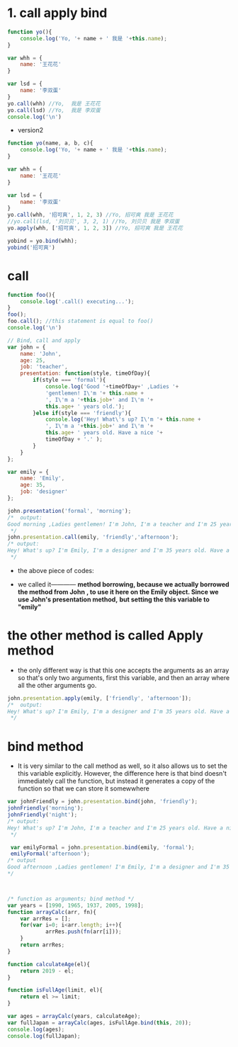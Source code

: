 # 1. call apply bind

```js
function yo(){
    console.log('Yo, '+ name + ' 我是 '+this.name);
}

var whh = {
    name: '王花花'
}

var lsd = {
    name: '李双蛋'
}
yo.call(whh) //Yo,  我是 王花花
yo.call(lsd) //Yo,  我是 李双蛋
console.log('\n')
```

- version2

```js
function yo(name, a, b, c){
    console.log('Yo, '+ name + ' 我是 '+this.name);
}

var whh = {
    name: '王花花'
}

var lsd = {
    name: '李双蛋'
}
yo.call(whh, '招可爽', 1, 2, 3) //Yo, 招可爽 我是 王花花
//yo.call(lsd, '刘贝贝', 3, 2, 1) //Yo, 刘贝贝 我是 李双蛋
yo.apply(whh, ['招可爽', 1, 2, 3]) //Yo, 招可爽 我是 王花花

yobind = yo.bind(whh);
yobind('招可爽')
```


# call

```js
function foo(){
    console.log('.call() executing...');
}
foo();
foo.call(); //this statement is equal to foo()
console.log('\n')

// Bind, call and apply
var john = {
    name: 'John',
    age: 25,
    job: 'teacher',
    presentation: function(style, timeOfDay){
        if(style === 'formal'){
            console.log('Good '+timeOfDay+' ,Ladies '+
            'gentlemen! I\'m '+ this.name + 
            ', I\'m a '+this.job+' and I\'m '+
            this.age+ ' years old.');
        }else if(style === 'friendly'){
            console.log('Hey! What\'s up? I\'m '+ this.name + 
            ', I\'m a '+this.job+' and I\'m '+
            this.age+ ' years old. Have a nice '+
            timeOfDay + '.' );
        }
    }
};

var emily = {
    name: 'Emily',
    age: 35,
    job: 'designer'
};

john.presentation('formal', 'morning');
/*  output:
Good morning ,Ladies gentlemen! I'm John, I'm a teacher and I'm 25 years old.
 */
john.presentation.call(emily, 'friendly','afternoon');
/* output:
Hey! What's up? I'm Emily, I'm a designer and I'm 35 years old. Have a nice afternoon.
 */
```
- the above piece of codes:

- we called it———— **method borrowing, because we actually borrowed the method from John**
  **, to use it here on the Emily object. Since we use John's presentation method,**
  **but setting the this variable to "emily"**

# the other method is called Apply method

- the only different way is that this one accepts the arguments as an array 
  so that's only two arguments, first this variable, 
  and then an array where all the other arguments go.

```js
john.presentation.apply(emily, ['friendly', 'afternoon']);
/*  output:
Hey! What's up? I'm Emily, I'm a designer and I'm 35 years old. Have a nice afternoon.
 */
```

# bind method

- It is very similar to the call method as well, 
  so it also allows us to set the this variable explicitly. 
  However, the difference here is that bind doesn't immediately call the function, 
  but instead it generates a copy of the function so that we can store it somewwhere

```js
var johnFriendly = john.presentation.bind(john, 'friendly');
johnFriendly('morning');
johnFriendly('night');
/* output:
Hey! What's up? I'm John, I'm a teacher and I'm 25 years old. Have a nice night. 
 */

 var emilyFormal = john.presentation.bind(emily, 'formal');
 emilyFormal('afternoon');
/* output
Good afternoon ,Ladies gentlemen! I'm Emily, I'm a designer and I'm 35 years old.
*/



/* function as arguments; bind method */
var years = [1990, 1965, 1937, 2005, 1998];
function arrayCalc(arr, fn){
    var arrRes = [];
    for(var i=0; i<arr.length; i++){
            arrRes.push(fn(arr[i]));
    }
    return arrRes;
}

function calculateAge(el){
    return 2019 - el;
}

function isFullAge(limit, el){
    return el >= limit;
}

var ages = arrayCalc(years, calculateAge);
var fullJapan = arrayCalc(ages, isFullAge.bind(this, 20));
console.log(ages);
console.log(fullJapan);
```


